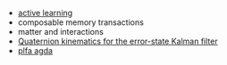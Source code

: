 - [active learning](https://lilianweng.github.io/posts/2022-02-20-active-learning/) 
- composable memory transactions
- matter and interactions
- [Quaternion kinematics for the error-state Kalman filter](https://arxiv.org/pdf/1711.02508)
- [plfa agda](https://plfa.github.io)
